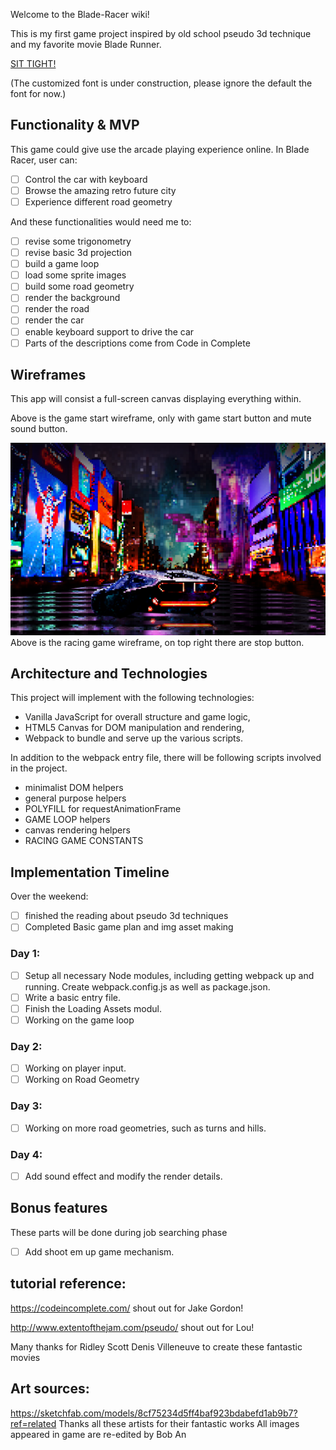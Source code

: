 Welcome to the Blade-Racer wiki!

This is my first game project inspired by old school pseudo 3d technique and my favorite movie Blade Runner.

[SIT TIGHT!](https://1a2b3c4dboban.github.io/Blade-Racer/)

(The customized font is under construction, please ignore the default the font for now.)

## Functionality & MVP

This game could give use the arcade playing experience online.
In Blade Racer, user can:

- [ ] Control the car with keyboard
- [ ] Browse the amazing retro future city
- [ ] Experience different road geometry

And these functionalities would need me to:

- [ ] revise some trigonometry
- [ ] revise basic 3d projection
- [ ] build a game loop
- [ ] load some sprite images
- [ ] build some road geometry
- [ ] render the background
- [ ] render the road
- [ ] render the car
- [ ] enable keyboard support to drive the car
- [ ] Parts of the descriptions come from Code in Complete

## Wireframes

This app will consist a full-screen canvas displaying everything within.

Above is the game start wireframe, only with game start button and mute sound button.

![wireframe](https://raw.githubusercontent.com/1a2b3c4dBobAn/Blade-Racer/master/GitPics/bladeracerwireframe.png)
Above is the racing game wireframe, on top right there are stop button.


## Architecture and Technologies

This project will implement with the following technologies:

* Vanilla JavaScript for overall structure and game logic,
* HTML5 Canvas for DOM manipulation and rendering,
* Webpack to bundle and serve up the various scripts.

In addition to the webpack entry file, there will be following scripts involved in the project.
* minimalist DOM helpers
* general purpose helpers
* POLYFILL for requestAnimationFrame
* GAME LOOP helpers
* canvas rendering helpers
* RACING GAME CONSTANTS


## Implementation Timeline

Over the weekend:

- [ ] finished the reading about pseudo 3d techniques
- [ ] Completed Basic game plan and img asset making

### Day 1: 
- [ ] Setup all necessary Node modules, including getting webpack up and running. Create webpack.config.js as well as package.json.
- [ ] Write a basic entry file.
- [ ] Finish the Loading Assets modul.
- [ ] Working on the game loop

### Day 2: 
- [ ] Working on player input.
- [ ] Working on Road Geometry

### Day 3:
- [ ] Working on more road geometries, such as turns and hills.

### Day 4:
- [ ] Add sound effect and modify the render details.

## Bonus features
These parts will be done during job searching phase

- [ ] Add shoot em up game mechanism.


## tutorial reference:
https://codeincomplete.com/                         shout out for Jake Gordon!

http://www.extentofthejam.com/pseudo/               shout out for Lou!

Many thanks for Ridley Scott Denis Villeneuve to create these fantastic movies

## Art sources:

https://sketchfab.com/models/8cf75234d5ff4baf923bdabefd1ab9b7?ref=related
Thanks all these artists for their fantastic works
All images appeared in game are re-edited by Bob An
